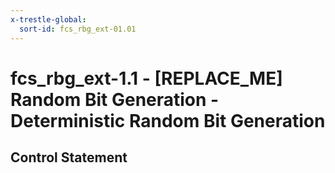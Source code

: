 ```yaml
---
x-trestle-global:
  sort-id: fcs_rbg_ext-01.01
---
```


# fcs_rbg_ext-1.1 - \[REPLACE_ME\] Random Bit Generation - Deterministic Random Bit Generation

## Control Statement
